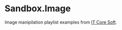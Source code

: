 ﻿# Sandbox.Image

Image manipilation playlist examples from [IT Core Soft](https://www.youtube.com/playlist?list=PLDc3ggsbV_3NE404xi0v8yaC-GxI8iDqw).

